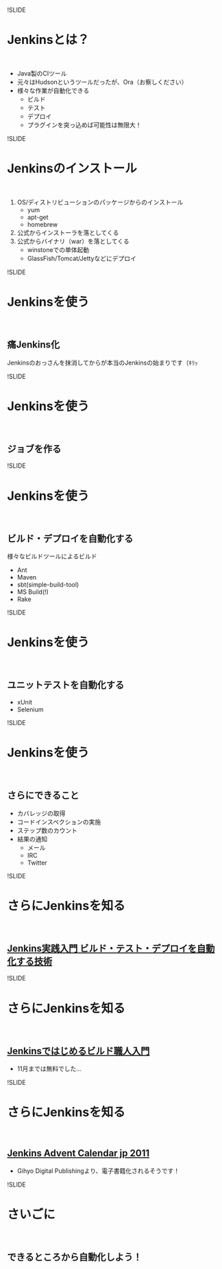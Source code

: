 !SLIDE

# Jenkinsとは？

<br/>

* Java製のCIツール
* 元々はHudsonというツールだったが、Ora<span class="weak">（お察しください）</span>
* 様々な作業が自動化できる
    * ビルド
    * テスト
    * デプロイ
    * プラグインを突っ込めば可能性は無限大！

!SLIDE

# Jenkinsのインストール

<br/>

1. OS/ディストリビューションのパッケージからのインストール
    * yum
    * apt-get
    * homebrew
2. 公式からインストーラを落としてくる
3. 公式からバイナリ（war）を落としてくる
    * winstoneでの単体起動
    * GlassFish/Tomcat/Jettyなどにデプロイ

!SLIDE

# Jenkinsを使う

<br/>

## 痛Jenkins化

Jenkinsのおっさんを抹消してからが本当のJenkinsの始まりです（ｷﾘｯ

!SLIDE

# Jenkinsを使う

<br/>

## ジョブを作る

!SLIDE

# Jenkinsを使う

<br/>

## ビルド・デプロイを自動化する

様々なビルドツールによるビルド

* Ant
* Maven
* sbt(simple-build-tool)
* MS Build(!)
* Rake

!SLIDE

# Jenkinsを使う

<br/>

## ユニットテストを自動化する
* xUnit
* Selenium

!SLIDE

# Jenkinsを使う

<br/>

## さらにできること

* カバレッジの取得
* コードインスペクションの実施
* ステップ数のカウント
* 結果の通知
    * メール
    * IRC
    * Twitter

!SLIDE

# さらにJenkinsを知る

<br/>

## [Jenkins実践入門 ビルド・テスト・デプロイを自動化する技術](http://gihyo.jp/book/2011/978-4-7741-4891-5)

!SLIDE

# さらにJenkinsを知る

<br/>

## [Jenkinsではじめるビルド職人入門](https://gihyo.jp/dp/ebook/2011/978-4-7741-4952-3)
* 11月までは無料でした…

!SLIDE

# さらにJenkinsを知る

<br/>

## [Jenkins Advent Calendar jp 2011](http://atnd.org/events/22048)
* Gihyo Digital Publishingより、電子書籍化されるそうです！

!SLIDE

# さいごに

<br/>

## できるところから自動化しよう！

